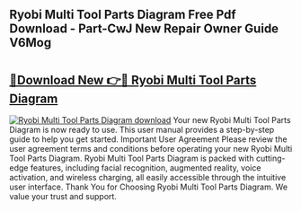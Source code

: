 ## Ryobi Multi Tool Parts Diagram Free Pdf Download - Part-CwJ New Repair Owner Guide V6Mog

# <h2><a href="http://dfj360b.blite.top/?on=Ryobi+Multi+Tool+Parts+Diagram">🔗Download New 👉🔴 Ryobi Multi Tool Parts Diagram</a></h2>

[![Ryobi Multi Tool Parts Diagram download](https://i.imgur.com/lujVjoI.png)](http://dfj360b.blite.top/?on=Ryobi+Multi+Tool+Parts+Diagram)
Your new Ryobi Multi Tool Parts Diagram is now ready to use. This user manual provides a step-by-step guide to help you get started. Important User Agreement Please review the user agreement terms and conditions before operating your new Ryobi Multi Tool Parts Diagram. Ryobi Multi Tool Parts Diagram is packed with cutting-edge features, including facial recognition, augmented reality, voice activation, and wireless charging, all easily accessible through the intuitive user interface. Thank You for Choosing Ryobi Multi Tool Parts Diagram. We value your trust and support.
